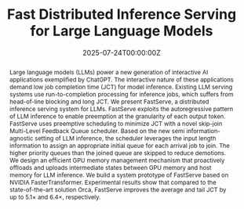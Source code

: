 ---
title: 'Fast Distributed Inference Serving for Large Language Models'

# Authors
# If you created a profile for a user (e.g. the default `admin` user), write the username (folder name) here
# and it will be replaced with their full name and linked to their profile.
authors:
  - admin
  - Yinmin Zhong
  - Zili Zhang
  - Shengyu Liu
  - Fangyue Liu
  - Yuanhang Sun
  - Gang Huang
  - Xuanzhe Liu
  - Xin Jin

# Author notes (optional)
author_notes:
  - 'Equal contribution'
  - 'Equal contribution'
  - 'Equal contribution'

date: "2025-07-24T00:00:00Z"
doi: '10.48550/arXiv.2305.05920'

# Schedule page publish date (NOT publication's date).
# publishDate: '2023'

# Publication type.
# Legend: 0 = Uncategorized; 1 = Conference paper; 2 = Journal article;
# 3 = Preprint / Working Paper; 4 = Report; 5 = Book; 6 = Book section;
# 7 = Thesis; 8 = Patent
publication_types: ['3']

publication_short: In *NSDI 2026 (To appear)*

abstract: 'Large language models (LLMs) power a new generation of interactive AI applications exemplified by ChatGPT. The interactive nature of these applications demand low job completion time (JCT) for model inference. Existing LLM serving systems use run-to-completion processing for inference jobs, which suffers from head-of-line blocking and long JCT. We present FastServe, a distributed inference serving system for LLMs. FastServe exploits the autoregressive pattern of LLM inference to enable preemption at the granularity of each output token. FastServe uses preemptive scheduling to minimize JCT with a novel skip-join Multi-Level Feedback Queue scheduler. Based on the new semi information-agnostic setting of LLM inference, the scheduler leverages the input length information to assign an appropriate initial queue for each arrival job to join. The higher priority queues than the joined queue are skipped to reduce demotions. We design an efficient GPU memory management mechanism that proactively offloads and uploads intermediate states between GPU memory and host memory for LLM inference. We build a system prototype of FastServe based on NVIDIA FasterTransformer. Experimental results show that compared to the state-of-the-art solution Orca, FastServe improves the average and tail JCT by up to 5.1× and 6.4×, respectively.'

# Summary. An optional shortened abstract.
tags: []

# Display this page in the Featured widget?
featured: true

# Custom links (uncomment lines below)
# links:
# - name: Custom Link
#   url: http://example.org
url_pdf: 'https://arxiv.org/pdf/2305.05920.pdf'
url_code: ''
url_dataset: ''
url_poster: ''
url_project: ''
url_slides: ''
url_source: ''
url_video: ''

# Featured image
# To use, add an image named `featured.jpg/png` to your page's folder.
# image:
#   caption: 'Image credit: [**Unsplash**](https://unsplash.com/photos/pLCdAaMFLTE)'
#   focal_point: ''
#   preview_only: false

# Associated Projects (optional).
#   Associate this publication with one or more of your projects.
#   Simply enter your project's folder or file name without extension.
#   E.g. `internal-project` references `content/project/internal-project/index.md`.
#   Otherwise, set `projects: []`.
# projects:
#   - example

# Slides (optional).
#   Associate this publication with Markdown slides.
#   Simply enter your slide deck's filename without extension.
#   E.g. `slides: "example"` references `content/slides/example/index.md`.
#   Otherwise, set `slides: ""`.
# slides: example
---